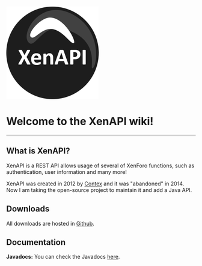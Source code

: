 ![Logo](img/logo.png)

# Welcome to the XenAPI wiki!
------

## What is XenAPI?
XenAPI is a REST API allows usage of several of XenForo functions, such as authentication, user information and many more!

XenAPI was created in 2012 by [Contex](https://github.com/Contex) and it was "abandoned" in 2014. Now I am taking the open-source project to maintain it and add a Java API.

## Downloads
All downloads are hosted in [Github](https://github.com/cadox8/XenAPI/releases).

## Documentation
**Javadocs:** You can check the Javadocs [here](https://cadox8.github.io/XenAPI/javadocs).
